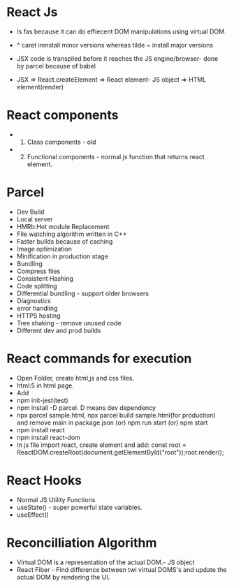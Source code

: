 # React Js

- Is fas because it can do effiecent DOM manipulations using virtual DOM.

- ^ caret inmstall minor versions whereas tilde ~ install major versions

- JSX code is transpiled before it reaches the JS engine/browser- done by parcel because of babel

- JSX => React.createElement => React element- JS object => HTML element(render)

# React components

- 1. Class components - old
- 2. Functional components - normal js function that returns react element.

# Parcel

- Dev Build
- Local server
- HMRb:Hot module Replacement
- File watching algorithm written in C++
- Faster builds because of caching
- Image optimization
- Minification in production stage
- Bundling
- Compress files
- Consistent Hashing
- Code splitting
- Differential bundling - support older browsers
- Diagnostics
- error handling
- HTTPS hosting
- Tree shaking - remove unused code
- Different dev and prod builds

# React commands for execution

- Open Folder, create html,js and css files.
- html:5 in html page.
- Add <div id="root"></div>
    <script type="module" src="./src/App.js"></script>
- npm init-jest(test)
- npm install -D parcel. D means dev dependency
- npx parcel sample.html, npx parcel build sample.html(for production) and remove main in package.json (or) npm run start (or) npm start
- npm install react
- npm install react-dom
- In js file import react, create element and add: const root = ReactDOM.createRoot(document.getElementById("root"));root.render(<Sample />);

# React Hooks

- Normal JS Utility Functions
- useState() - super powerful state variables.
- useEffect()

# Reconcilliation Algorithm

- Virtual DOM is a representation of the actual DOM.- JS object
- React Fiber - Find difference between twi virtual DOMS's and update the actual DOM by rendering the UI.
